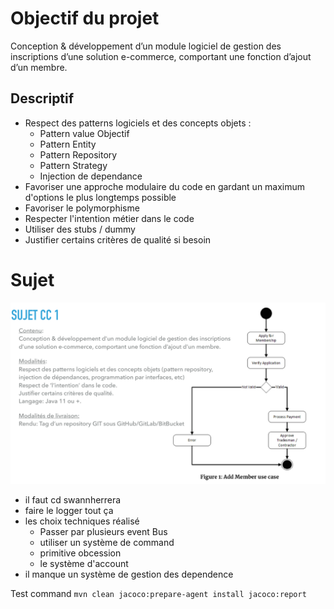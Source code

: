 # Objectif du projet

Conception & développement d’un module logiciel de gestion des inscriptions  d’une solution e-commerce, 
comportant une fonction d’ajout d’un membre.

## Descriptif

- Respect des patterns logiciels et des concepts objets :
  - Pattern value Objectif
  - Pattern Entity
  - Pattern Repository
  - Pattern Strategy
  - Injection de dependance
- Favoriser une approche modulaire du code en gardant un maximum d'options le plus longtemps possible
- Favoriser le polymorphisme
- Respecter l'intention métier dans le code
- Utiliser des stubs / dummy
- Justifier certains critères de qualité si besoin

# Sujet

![sujet](assets/sujet.png)

- il faut cd swannherrera
- faire le logger tout ça
- les choix techniques réalisé
  - Passer par plusieurs event Bus
  - utiliser un système de command
  - primitive obcession
  - le système d'account
- il manque un système de gestion des dependence


Test command
`mvn clean jacoco:prepare-agent install jacoco:report`